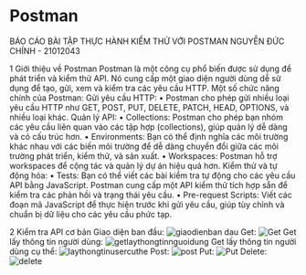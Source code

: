 # Postman
BÁO CÁO BÀI TẬP THỰC HÀNH KIỂM THỬ VỚI POSTMAN NGUYỄN ĐỨC CHÍNH - 21012043

1 Giới thiệu về Postman
Postman là một công cụ phổ biến được sử dụng để phát triển và kiểm thử API. Nó cung cấp một giao diện người dùng dễ sử dụng để tạo, gửi, xem và kiểm tra các yêu cầu HTTP.
Một số chức năng chính của Postman:
Gửi yêu cầu HTTP:
 •	Postman cho phép gửi nhiều loại yêu cầu HTTP như GET, POST, PUT, DELETE, PATCH, HEAD, OPTIONS, và nhiều loại khác.
Quản lý API:
 •	Collections: Postman cho phép bạn nhóm các yêu cầu liên quan vào các tập hợp (collections), giúp quản lý dễ dàng và có cấu trúc hơn.
 •	Environments: Bạn có thể định nghĩa các môi trường khác nhau với các biến môi trường để dễ dàng chuyển đổi giữa các môi trường phát triển, kiểm thử, và sản xuất.
 •	Workspaces: Postman hỗ trợ workspaces để cộng tác và quản lý dự án hiệu quả hơn.
Kiểm thử và tự động hóa:
 •	Tests: Bạn có thể viết các bài kiểm tra tự động cho các yêu cầu API bằng JavaScript. Postman cung cấp một API kiểm thử tích hợp sẵn để kiểm tra các phản hồi và trạng thái yêu cầu.
 •	Pre-request Scripts: Viết các đoạn mã JavaScript để thực hiện trước khi gửi yêu cầu, giúp tùy chỉnh và chuẩn bị dữ liệu cho các yêu cầu phức tạp.

2 Kiểm tra API cơ bản
 Giao diện ban đầu:
![giaodienban dau](https://github.com/NguyenChinh23/Postman/assets/119948744/869372e5-ae9d-4172-92e6-3fa69ae3a2c2)
Get:
![Get](https://github.com/NguyenChinh23/Postman/assets/119948744/b598c558-0833-47a7-85c4-9f09303a85db)
Get lấy thông tin người dùng:
![getlaythongtinnguoidung](https://github.com/NguyenChinh23/Postman/assets/119948744/f8b02d9e-efc2-4b89-8617-655d8ffde142)
Get lấy thông tin người dùng cụ thể:
![laythongtinusercuthe](https://github.com/NguyenChinh23/Postman/assets/119948744/31423a2b-4ba0-4e2d-8612-4b46ca6dcf0d)
Post:
![post](https://github.com/NguyenChinh23/Postman/assets/119948744/925e7fe8-5873-4f0b-9e1d-0b06b1b8a501)
Put:
![Put](https://github.com/NguyenChinh23/Postman/assets/119948744/264a9618-ad2b-4157-9996-35ad24e0ccd3)
Delete:
![delete](https://github.com/NguyenChinh23/Postman/assets/119948744/d79a5766-5574-4bed-93de-3087a1ec522f)

